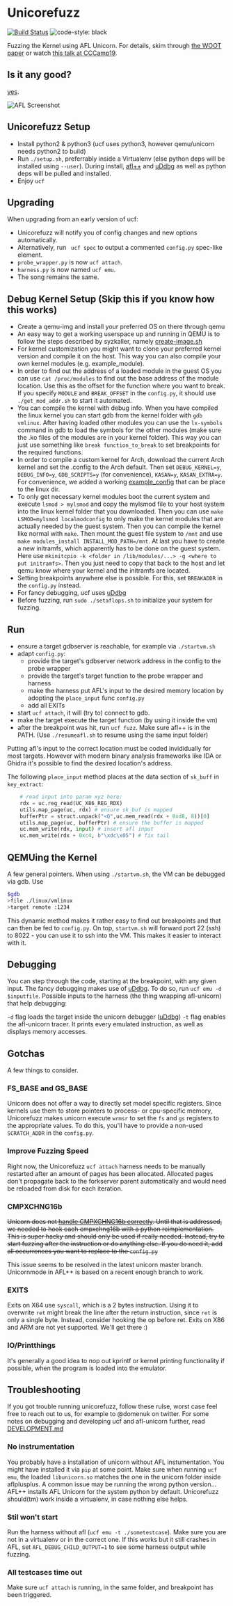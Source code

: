 # Unicorefuzz

[![Build Status](https://travis-ci.com/fgsect/unicorefuzz.svg?branch=master)](https://travis-ci.com/fgsect/unicorefuzz)
![code-style: black](https://img.shields.io/badge/code%20style-black-000000.svg)


Fuzzing the Kernel using AFL Unicorn.
For details, skim through [the WOOT paper](https://www.usenix.org/system/files/woot19-paper_maier.pdf) or watch [this talk at CCCamp19](https://media.ccc.de/v/thms-32--emulate-fuzz-break-kernels).

## Is it any good?

[yes](https://news.ycombinator.com/item?id=3067434).

![AFL Screenshot](unicorefuzzing.png)

## Unicorefuzz Setup
* Install python2 & python3 (ucf uses python3, however qemu/unicorn needs python2 to build)
* Run `./setup.sh`, preferrably inside a Virtualenv (else python deps will be installed using `--user`).
During install, [afl++](https://github.com/vanhauser-thc/AFLplusplus) and [uDdbg](https://github.com/iGio90/uDdbg) as well as python deps will be pulled and installed.
* Enjoy `ucf`

## Upgrading

When upgrading from an early version of ucf:

* Unicorefuzz will notify you of config changes and new options automatically.
* Alternatively, run ` ucf spec` to output a commented `config.py` spec-like element.
* `probe_wrapper.py` is now `ucf attach`.
* `harness.py` is now named `ucf emu`.
* The song remains the same.

## Debug Kernel Setup (Skip this if you know how this works)

* Create a qemu-img and install your preferred OS on there through qemu
* An easy way to get a working userspace up and running in QEMU is to follow the steps described by syzkaller, namely [create-image.sh](https://github.com/google/syzkaller/blob/90c8f82ae8f12735e0e06d422dfea80758aaf0a5/tools/create-image.sh) 
* For kernel customization you might want to clone your preferred kernel version and compile it on the host. This way you can also compile your own kernel modules (e.g. example\_module).
* In order to find out the address of a loaded module in the guest OS you can use `cat /proc/modules` to find out the base address of the module location. Use this as the offset for the function where you want to break. If you specify `MODULE` and `BREAK_OFFSET` in the `config.py`, it should use `./get_mod_addr.sh` to start it automated.
* You can compile the kernel with debug info. When you have compiled the linux kernel you can start gdb from the kernel folder with `gdb vmlinux`. After having loaded other modules you can use the `lx-symbols` command in gdb to load the symbols for the other modules (make sure the .ko files of the modules are in your kernel folder). This way you can just use something like `break function_to_break` to set breakpoints for the required functions.
* In order to compile a custom kernel for Arch, download the current Arch kernel and set the .config to the Arch default. Then set `DEBUG_KERNEL=y`, `DEBUG_INFO=y`, `GDB_SCRIPTS=y` (for convenience), `KASAN=y`, `KASAN_EXTRA=y`. For convenience, we added a working [example\_config](example_module/example_config) that can be place to the linux dir.
* To only get necessary kernel modules boot the current system and execute `lsmod > mylsmod` and copy the mylsmod file to your host system into the linux kernel folder that you downloaded. Then you can use `make LSMOD=mylsmod localmodconfig` to only make the kernel modules that are actually needed by the guest system. Then you can compile the kernel like normal with `make`. Then mount the guest file system to `/mnt` and use `make modules_install INSTALL_MOD_PATH=/mnt`. At last you have to create a new initramfs, which apparently has to be done on the guest system. Here use `mkinitcpio -k <folder in /lib/modules/...> -g <where to put initramfs>`. Then you just need to copy that back to the host and let qemu know where your kernel and the initramfs are located.
* Setting breakpoints anywhere else is possible. For this, set `BREAKADDR` in the `config.py` instead.
* For fancy debugging, ucf uses [uDdbg](https://github.com/iGio90/uDdbg)
* Before fuzzing, run `sudo ./setaflops.sh` to initialize your system for fuzzing.

## Run

- ensure a target gdbserver is reachable, for example via `./startvm.sh`
- adapt `config.py`:
    - provide the target's gdbserver network address in the config to the probe wrapper
    - provide the target's target function to the probe wrapper and harness
    - make the harness put AFL's input to the desired memory location by adopting the `place_input` func `config.py`
    - add all EXITs
- start `ucf attach`, it will (try to) connect to gdb.
- make the target execute the target function (by using it inside the vm)
- after the breakpoint was hit, run `ucf fuzz`. Make sure afl++ is in the PATH. (Use `./resumeafl.sh` to resume using the same input folder)

Putting afl's input to the correct location must be coded invididually for most targets.
However with modern binary analysis frameworks like IDA or Ghidra it's possible to find the desired location's address.

The following `place_input` method places at the data section of `sk_buff` in `key_extract`:

```python
    # read input into param xyz here:
    rdx = uc.reg_read(UC_X86_REG_RDX)
    utils.map_page(uc, rdx) # ensure sk_buf is mapped
    bufferPtr = struct.unpack("<Q",uc.mem_read(rdx + 0xd8, 8))[0]
    utils.map_page(uc, bufferPtr) # ensure the buffer is mapped
    uc.mem_write(rdx, input) # insert afl input
    uc.mem_write(rdx + 0xc4, b"\xdc\x05") # fix tail
```

## QEMUing the Kernel
A few general pointers.
When using `./startvm.sh`, the VM can be debugged via gdb.
Use
```bash
$gdb
>file ./linux/vmlinux
>target remote :1234
```
This dynamic method makes it rather easy to find out breakpoints and that can then be fed to `config.py`.
On top, `startvm.sh` will forward port 22 (ssh) to 8022 - you can use it to ssh into the VM.
This makes it easier to interact with it.

## Debugging
You can step through the code, starting at the breakpoint, with any given input.
The fancy debugging makes use of [uDdbg](https://github.com/iGio90/uDdbg).
To do so, run `ucf emu -d $inputfile`.
Possible inputs to the harness (the thing wrapping afl-unicorn) that help debugging:

`-d` flag loads the target inside the unicorn debugger ([uDdbg](https://github.com/iGio90/uDdbg))
`-t` flag enables the afl-unicorn tracer. It prints every emulated instruction, as well as displays memory accesses.

## Gotchas
A few things to consider.

### FS\_BASE and GS\_BASE

Unicorn does not offer a way to directly set model specific registers. Since kernels use them to store pointers to process- or cpu-specific memory, Unicorefuzz makes unicorn execute `wrmsr` to set the `fs` and `gs` registers to the appropriate values.
To do this, you'll have to provide a non-used `SCRATCH_ADDR` in the `config.py`.

### Improve Fuzzing Speed

Right now, the Unicorefuzz `ucf attach` harness needs to be manually restarted after an amount of pages has been allocated. Allocated pages don't propagate back to the forkserver parent automatically and would need be reloaded from disk for each iteration.

### CMPXCHNG16b
~~Unicorn does not [handle CMPXCHNG16b correctly](https://github.com/unicorn-engine/unicorn/issues/1095).
Until that is addressed, we needed to hook each cmpxchng16b with a python reimplementation.
This is super hacky and should only be used if really needed.
Instead, try to start fuzzing after the instruction or do anything else.
If you do need it, add all occurrences you want to replace to the `config.py`~~

This issue seems to be resolved in the latest unicorn master branch. Unicornmode in AFL++ is based on a recent enough branch to work.

### EXITS
Exits on X64 use `syscall`, which is a 2 bytes instruction.
Using it to overwrite `ret` might break the line after the return instruction, since `ret` is only a single byte.
Instead, consider hooking the op before ret.
Exits on X86 and ARM are not yet supported. We'll get there :)

### IO/Printthings
It's generally a good idea to nop out kprintf or kernel printing functionality if possible, when the program is loaded into the emulator.

## Troubleshooting

If you got trouble running unicorefuzz, follow these rulse, worst case feel free to reach out to us, for example to @domenuk on twitter. For some notes on debugging and developing ucf and afl-unicorn further, read [DEVELOPMENT.md](./DEVELOPMENT.md)

### No instrumentation

You probably have a installation of unicorn without AFL instumentation. You might have installed it via `pip` at some point.
Make sure when running `ucf emu`, the loaded `libunicorn.so` matches the one in the unicorn folder inside aflplusplus.
A common issue may be running the wrong python version... AFL++ installs AFL Unicorn for the system python by default.
Unicorefuzz should(tm) work inside a virtualenv, in case nothing else helps.

### Stil won't start

Run the harness without afl (`ucf emu -t ./sometestcase`).
Make sure you are not in a virtualenv or in the correct one.
If this works but it still crashes in AFL, set `AFL_DEBUG_CHILD_OUTPUT=1` to see some harness output while fuzzing.

### All testcases time out

Make sure `ucf attach` is running, in the same folder, and breakpoint has been triggered.
